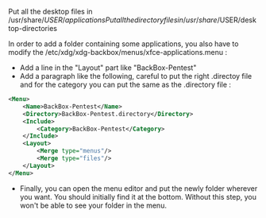 Put all the desktop files in /usr/share/$USER/applications   
Put all the directory files in /usr/share/$USER/desktop-directories  
  
In order to add a folder containing some applications, you also have to modify the /etc/xdg/xdg-backbox/menus/xfce-applications.menu :
* Add a line in the "Layout" part like "<Menuname>BackBox-Pentest</Menuname>"
* Add a paragraph like the following, careful to put the right .directoy file and for the category you can put the same as the .directory file :
```xml
<Menu>
    <Name>BackBox-Pentest</Name>
    <Directory>BackBox-Pentest.directory</Directory>
    <Include>
        <Category>BackBox-Pentest</Category>
    </Include>
    <Layout>
        <Merge type="menus"/>
        <Merge type="files"/>
    </Layout>
</Menu>
```

* Finally, you can open the menu editor and put the newly folder wherever you want. You should initially find it at the bottom. Without this step, you won't be able to see your folder in the menu. 
